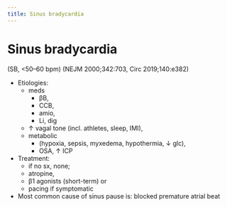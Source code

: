 ```yaml
---
title: Sinus bradycardia
---
```


# Sinus bradycardia

(SB, <50–60 bpm) (NEJM 2000;342:703, Circ 2019;140:e382)

- Etiologies:
  - meds
    - βB,
    - CCB,
    - amio,
    - Li, dig
  - ↑ vagal tone (incl. athletes, sleep, IMI),
  - metabolic
    - (hypoxia, sepsis, myxedema, hypothermia, ↓ glc),
    - OSA, ↑ ICP
- Treatment:
  - if no sx, none;
  - atropine,
  - β1 agonists (short-term) or
  - pacing if symptomatic
- Most common cause of sinus pause is: blocked premature atrial beat
